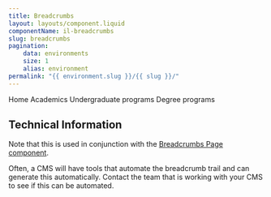 ```yaml
---
title: Breadcrumbs
layout: layouts/component.liquid
componentName: il-breadcrumbs
slug: breadcrumbs
pagination:
    data: environments
    size: 1
    alias: environment
permalink: "{{ environment.slug }}/{{ slug }}/"
---
```

<div class="template-information" data-name="default">
  <il-breadcrumbs-page home href="/" />Home</il-breadcrumbs-page>
  <il-breadcrumbs-page href="/academics">Academics</il-breadcrumbs-page>
  <il-breadcrumbs-page href="/academics/undergraduate">Undergraduate programs</il-breadcrumbs-page>
  <il-breadcrumbs-page current>Degree programs</il-breadcrumbs-page>
</div>

## Technical Information

Note that this is used in conjunction with the <a href="../breadcrumbs-page/index.html">Breadcrumbs Page component</a>.

Often, a CMS will have tools that automate the breadcrumb trail and can generate this automatically. Contact the team that is working with your CMS to see if this can be automated.
